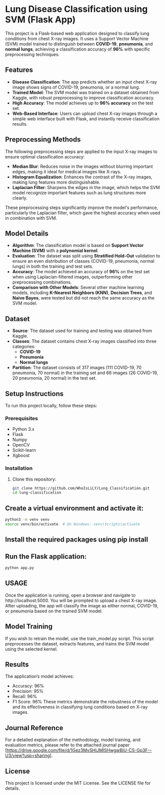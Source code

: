# Lung Disease Classification using SVM (Flask App)

This project is a Flask-based web application designed to classify lung conditions from chest X-ray images. It uses a Support Vector Machine (SVM) model trained to distinguish between **COVID-19**, **pneumonia**, and **normal lungs**, achieving a classification accuracy of **96%** with specific preprocessing techniques.

## Features
- **Disease Classification**: The app predicts whether an input chest X-ray image shows signs of COVID-19, pneumonia, or a normal lung.
- **Trained Model**: The SVM model was trained on a dataset obtained from Kaggle, with robust preprocessing to improve classification accuracy.
- **High Accuracy**: The model achieves up to **96% accuracy** on the test set.
- **Web-Based Interface**: Users can upload chest X-ray images through a simple web interface built with Flask, and instantly receive classification results.

## Preprocessing Methods
The following preprocessing steps are applied to the input X-ray images to ensure optimal classification accuracy:
- **Median Blur**: Reduces noise in the images without blurring important edges, making it ideal for medical images like X-rays.
- **Histogram Equalization**: Enhances the contrast of the X-ray images, making lung features more distinguishable.
- **Laplacian Filter**: Sharpens the edges in the image, which helps the SVM model recognize important features such as lung structures more clearly.

These preprocessing steps significantly improve the model's performance, particularly the Laplacian filter, which gave the highest accuracy when used in combination with SVM.

## Model Details
- **Algorithm**: The classification model is based on **Support Vector Machine (SVM)** with a **polynomial kernel**.
- **Evaluation**: The dataset was split using **Stratified Hold-Out** validation to ensure an even distribution of classes (COVID-19, pneumonia, normal lungs) in both the training and test sets.
- **Accuracy**: The model achieved an accuracy of **96%** on the test set when using Laplacian-filtered images, outperforming other preprocessing combinations.
- **Comparison with Other Models**: Several other machine learning models, including **K-Nearest Neighbors (KNN)**, **Decision Trees**, and **Naive Bayes**, were tested but did not reach the same accuracy as the SVM model.

## Dataset
- **Source**: The dataset used for training and testing was obtained from Kaggle.
- **Classes**: The dataset contains chest X-ray images classified into three categories:
  - **COVID-19**
  - **Pneumonia**
  - **Normal lungs**
- **Partition**: The dataset consists of 317 images (111 COVID-19, 70 pneumonia, 70 normal) in the training set and 66 images (26 COVID-19, 20 pneumonia, 20 normal) in the test set.

## Setup Instructions

To run this project locally, follow these steps:

### Prerequisites
- Python 3.x
- Flask
- Numpy
- OpenCV
- Scikit-learn
- Xgboost

### Installation
1. Clone this repository:
   ```bash
   git clone https://github.com/WhoIsLiLY/Lung_Classification.git
   cd lung-classification
   ```
## Create a virtual environment and activate it:

```bash
python3 -m venv venv
source venv/bin/activate  # On Windows: venv\Scripts\activate
```
## Install the required packages using pip install

## Run the Flask application:
```bash
python app.py
```

## USAGE
Once the application is running, open a browser and navigate to http://localhost:5000. You will be prompted to upload a chest X-ray image. After uploading, the app will classify the image as either normal, COVID-19, or pneumonia based on the trained SVM model.

## Model Training
If you wish to retrain the model, use the train_model.py script. This script preprocesses the dataset, extracts features, and trains the SVM model using the selected kernel.

## Results
The application’s model achieves:
- Accuracy: 96%
- Precision: 95%
- Recall: 96%
- F1 Score: 96%
These metrics demonstrate the robustness of the model and its effectiveness in classifying lung conditions based on X-ray images.

## Journal Reference
For a detailed explanation of the methodology, model training, and evaluation metrics, please refer to the attached journal paper [https://drive.google.com/file/d/1Gez3MvSHIJMlSHwgwBiU-CS-Gp3F--U3/view?usp=sharing].

## License
This project is licensed under the MIT License. See the LICENSE file for details.
